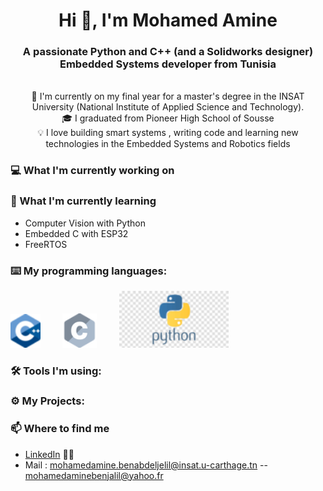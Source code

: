 

<!--
### Hi there 👋
**mohamedamine99/mohamedamine99** is a ✨ _special_ ✨ repository because its `README.md` (this file) appears on your GitHub profile.

Here are some ideas to get you started:

- 🔭 I’m currently working on ...
- 🌱 I’m currently learning ...
- 👯 I’m looking to collaborate on ...
- 🤔 I’m looking for help with ...
- 💬 Ask me about ...
- 📫 How to reach me: ...
- 😄 Pronouns: ...
- ⚡ Fun fact: ...
-->

<h1 align="center">Hi 👋, I'm Mohamed Amine </h1>
<h3 align="center">A passionate Python and C++ (and a Solidworks designer) Embedded Systems developer from Tunisia</h3>


<p align="center">
  <br>
  🔬 I'm currently on my final year for a master's degree in the INSAT University (National Institute of Applied Science and Technology).
  <br>
  🎓 I graduated from Pioneer High School of Sousse
  <br>
  💡 I love building smart systems , writing code and learning new technologies in the Embedded Systems and Robotics fields
  <br>
</p>



### 💻 What I'm currently working on

### 📖 What I'm currently learning
- Computer Vision with Python
- Embedded C with ESP32
- FreeRTOS 

### ⌨️ My programming languages:
<p float="left">
  <img src="https://github.com/mohamedamine99/mohamedamine99/blob/main/Icons/Cpp.png" width="48" />
  &nbsp; &nbsp; &nbsp; &nbsp;
  <img src="https://github.com/mohamedamine99/mohamedamine99/blob/main/Icons/c_48x48.png" width="55" /> 
  &nbsp; &nbsp; &nbsp; &nbsp;
  <img src="https://github.com/mohamedamine99/mohamedamine99/blob/main/Icons/python.png" width="175" />
</p>

### 🛠️ Tools I'm using:

### ⚙️ My Projects:



### 📫 Where to find me
- [LinkedIn](https://www.linkedin.com/in/mohamed-amine-ben-abdeljelil-86a41a1a9/) 👨💼
- Mail : mohamedamine.benabdeljelil@insat.u-carthage.tn -- mohamedaminebenjalil@yahoo.fr
